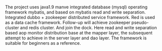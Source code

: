 The project uses java1.9 manve integrated database (mysql) operating framework mybatis, and based on mybatis read and write separation. Integrated dubbo + zookeeper distributed service framework. Red is used as a data cache framework. Follow-up will achieve zookeeper pseudo-cluster and redis cluster. And join the dock. Here read and write separation based aop monitor distribution base at the mapper layer, the subsequent attempt to achieve in the server layer and dao layer. The framework is suitable for beginners as a reference.
